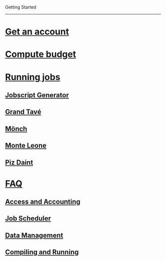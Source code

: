Getting Started

---

<!-- use only links inside h1, h2, h3 and h4 -->

# [Get an account](./)
# [Compute budget](./)
# [Running jobs](./)
## [Jobscript Generator](./)
## [Grand Tavé](./)
## [Mönch](./)
## [Monte Leone](./)
## [Piz Daint](./)
# [FAQ](./)
## [Access and Accounting](#access-and-accounting)
## [Job Scheduler](#job-scheduler)
## [Data Management](#data-management)
## [Compiling and Running](#compiling-and-running)
